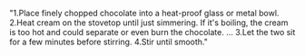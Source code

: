 "1.Place finely chopped chocolate into a heat-proof glass or metal bowl.
2.Heat cream on the stovetop until just simmering. If it's boiling, the cream is too hot and could separate or even burn the chocolate. ...
3.Let the two sit for a few minutes before stirring.
4.Stir until smooth."

